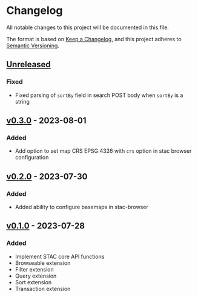 # Changelog

All notable changes to this project will be documented in this file.

The format is based on [Keep a Changelog](https://keepachangelog.com/en/1.0.0/),
and this project adheres to [Semantic Versioning](https://semver.org/spec/v2.0.0.html).

## [Unreleased]

### Fixed

- Fixed parsing of `sortBy` field in search POST body when `sortBy` is a string

## [v0.3.0] - 2023-08-01

### Added

- Add option to set map CRS EPSG:4326 with `crs` option in stac browser configuration

## [v0.2.0] - 2023-07-30

### Added

- Added ability to configure basemaps in stac-browser

## [v0.1.0] - 2023-07-28

### Added

- Implement STAC core API functions
- Browseable extension
- Filter extension
- Query extension
- Sort extension
- Transaction extension

[unreleased]: https://github.com/olivierlacan/keep-a-changelog/compare/v0.3.0...HEAD
[v0.3.0]: https://github.com/olivierlacan/keep-a-changelog/compare/v0.2.0...v0.3.0
[v0.2.0]: https://github.com/olivierlacan/keep-a-changelog/compare/v0.1.0...v0.2.0
[v0.1.0]: https://github.com/go-geospatial/go-stac-server/releases/tag/v0.1.0
